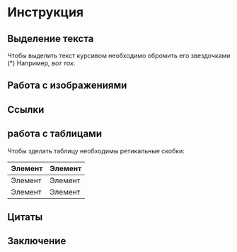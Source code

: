 # Инструкция 

## Выделение текста

Чтобы выделить текст курсивом необходимо обромить его звездочками (*) Например, *вот так*.

## Работа с изображениями

## Ссылки

## работа с таблицами

Чтобы зделать таблицу необходимы ретикальные скобки:

| Элемент | Элемент |
| ------- | ------- |
| Элемент | Элемент |
| Элемент | Элемент |

## Цитаты

## Заключение